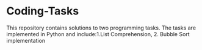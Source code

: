# Coding-Tasks
This repository contains solutions to two programming tasks. The tasks are implemented in Python and include:1.List Comprehension, 2. Bubble Sort implementation

